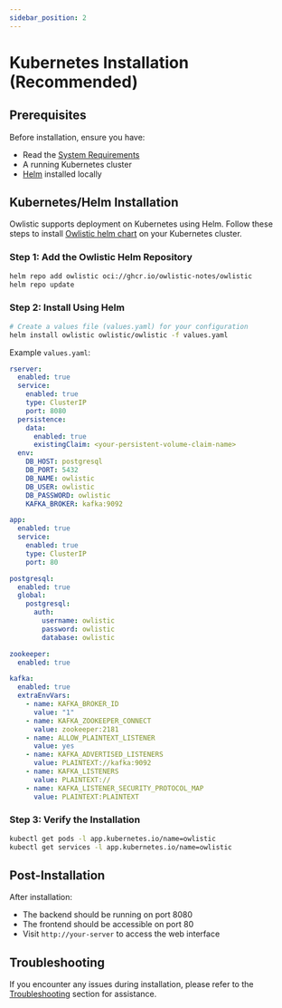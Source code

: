 ```yaml
---
sidebar_position: 2
---
```


# Kubernetes Installation (Recommended)

## Prerequisites

Before installation, ensure you have:

- Read the [System Requirements](system-requirements.md)
- A running Kubernetes cluster
- [Helm](https://helm.sh) installed locally

## Kubernetes/Helm Installation

Owlistic supports deployment on Kubernetes using Helm. Follow these steps to install [Owlistic helm chart](https://github.com/owlistic-notes/owlistic/tree/main/charts/owlistic) on your Kubernetes cluster.

### Step 1: Add the Owlistic Helm Repository

```bash
helm repo add owlistic oci://ghcr.io/owlistic-notes/owlistic
helm repo update
```

### Step 2: Install Using Helm

```bash
# Create a values file (values.yaml) for your configuration
helm install owlistic owlistic/owlistic -f values.yaml
```

Example `values.yaml`:

```yaml
rserver:
  enabled: true
  service:
    enabled: true
    type: ClusterIP
    port: 8080
  persistence:
    data:
      enabled: true
      existingClaim: <your-persistent-volume-claim-name>
  env:
    DB_HOST: postgresql
    DB_PORT: 5432
    DB_NAME: owlistic
    DB_USER: owlistic
    DB_PASSWORD: owlistic
    KAFKA_BROKER: kafka:9092

app:
  enabled: true
  service:
    enabled: true
    type: ClusterIP
    port: 80

postgresql:
  enabled: true
  global:
    postgresql:
      auth:
        username: owlistic
        password: owlistic
        database: owlistic

zookeeper:
  enabled: true

kafka:
  enabled: true
  extraEnvVars:
    - name: KAFKA_BROKER_ID
      value: "1"
    - name: KAFKA_ZOOKEEPER_CONNECT
      value: zookeeper:2181
    - name: ALLOW_PLAINTEXT_LISTENER
      value: yes
    - name: KAFKA_ADVERTISED_LISTENERS
      value: PLAINTEXT://kafka:9092
    - name: KAFKA_LISTENERS
      value: PLAINTEXT://
    - name: KAFKA_LISTENER_SECURITY_PROTOCOL_MAP
      value: PLAINTEXT:PLAINTEXT
```

### Step 3: Verify the Installation

```bash
kubectl get pods -l app.kubernetes.io/name=owlistic
kubectl get services -l app.kubernetes.io/name=owlistic
```

## Post-Installation

After installation:
- The backend should be running on port 8080
- The frontend should be accessible on port 80
- Visit `http://your-server` to access the web interface

## Troubleshooting

If you encounter any issues during installation, please refer to the [Troubleshooting](../troubleshooting/common-issues.md) section for assistance.
